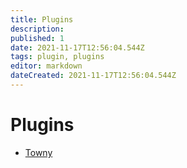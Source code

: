 ```yaml
---
title: Plugins
description: 
published: 1
date: 2021-11-17T12:56:04.544Z
tags: plugin, plugins
editor: markdown
dateCreated: 2021-11-17T12:56:04.544Z
---
```


# Plugins
* [Towny](/Wiki/Plugins/Towny)